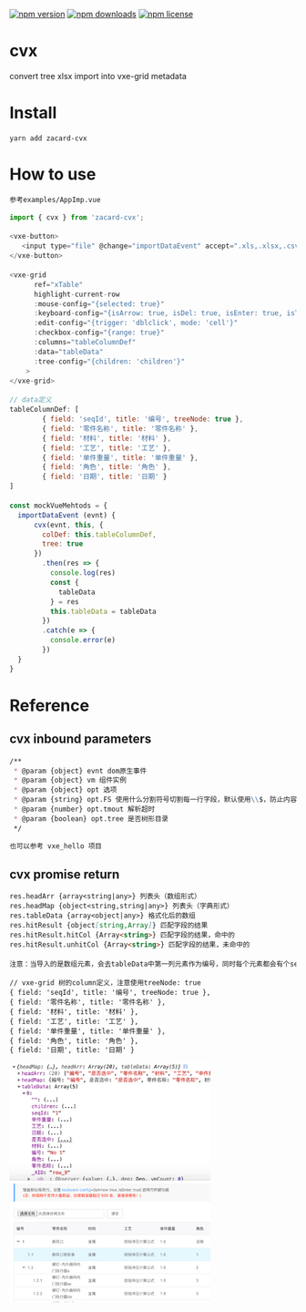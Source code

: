 [![npm version](https://img.shields.io/npm/v/zacard-cvx.svg?style=flat-square)](https://www.npmjs.com/package/zacard-cvx)
[![npm downloads](https://img.shields.io/npm/dm/zacard-cvx.svg?style=flat-square)](http://npm-stat.com/charts.html?package=zacard-cvx)
[![npm license](https://img.shields.io/github/license/mashape/apistatus.svg?style=flat-square)](LICENSE)

# cvx
convert tree xlsx import into vxe-grid metadata


# Install
```text
yarn add zacard-cvx
```

# How to use
```markdown
参考examples/AppImp.vue
```
```javascript
import { cvx } from 'zacard-cvx';

<vxe-button>
   <input type="file" @change="importDataEvent" accept=".xls,.xlsx,.csv">
</vxe-button>

<vxe-grid
      ref="xTable"
      highlight-current-row
      :mouse-config="{selected: true}"
      :keyboard-config="{isArrow: true, isDel: true, isEnter: true, isTab: true, isEdit: true}"
      :edit-config="{trigger: 'dblclick', mode: 'cell'}"
      :checkbox-config="{range: true}"
      :columns="tableColumnDef"
      :data="tableData"
      :tree-config="{children: 'children'}"
    >
</vxe-grid>

// data定义
tableColumnDef: [
        { field: 'seqId', title: '编号', treeNode: true },
        { field: '零件名称', title: '零件名称' },
        { field: '材料', title: '材料' },
        { field: '工艺', title: '工艺' },
        { field: '单件重量', title: '单件重量' },
        { field: '角色', title: '角色' },
        { field: '日期', title: '日期' }
]

const mockVueMehtods = {
  importDataEvent (evnt) {
      cvx(evnt, this, {
        colDef: this.tableColumnDef,
        tree: true
      })
        .then(res => {
          console.log(res)
          const {
            tableData
          } = res
          this.tableData = tableData
        })
        .catch(e => {
          console.error(e)
        })
  }
}
```

# Reference
## cvx inbound parameters
```markdown
/**
 * @param {object} evnt dom原生事件
 * @param {object} vm 组件实例
 * @param {object} opt 选项
 * @param {string} opt.FS 使用什么分割符号切割每一行字段，默认使用\\$，防止内容内出现逗号
 * @param {number} opt.tmout 解析超时
 * @param {boolean} opt.tree 是否树形目录
 */
```
```markdown
也可以参考 vxe_hello 项目
```

## cvx promise return
```markdown
res.headArr {array<string|any>} 列表头（数组形式）
res.headMap {object<string,string|any>} 列表头（字典形式）
res.tableData {array<object|any>} 格式化后的数组
res.hitResult {object[string,Array]} 匹配字段的结果
res.hitResult.hitCol {Array<string>} 匹配字段的结果，命中的
res.hitResult.unhitCol {Array<string>} 匹配字段的结果，未命中的

注意：当导入的是数组元素，会去tableData中第一列元素作为编号，同时每个元素都会有个seqId字段用来新编号,但同时保留了原编号供使用

// vxe-grid 树的column定义，注意使用treeNode: true
{ field: 'seqId', title: '编号', treeNode: true },
{ field: '零件名称', title: '零件名称' },
{ field: '材料', title: '材料' },
{ field: '工艺', title: '工艺' },
{ field: '单件重量', title: '单件重量' },
{ field: '角色', title: '角色' },
{ field: '日期', title: '日期' }
```

 <img src="./examples/api1.jpg" width = "70%" alt="examples/api1.jpg" align=center />
 <img src="./examples/api2.jpg" width = "70%" alt="examples/api2.jpg" align=center />
